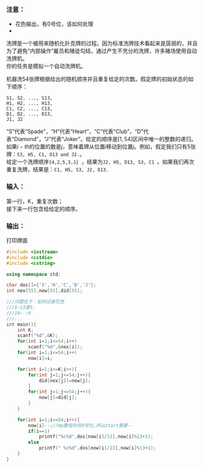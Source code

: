 ### 注意：
* 花色输出，有0号位，该如何处理
* 

洗牌是一个被用来随机化扑克牌的过程。因为标准洗牌技术看起来是孱弱的，并且为了避免“内部操作”雇员和赌徒勾结，通过产生不充分的洗牌，许多赌场使用自动洗牌机。<br>
你的任务是模拟一个自动洗牌机。<br>

机器洗54张牌根据给出的随机顺序并且重复给定的次数。假定牌的初始状态的如下顺序：
```
S1, S2, ..., S13, 
H1, H2, ..., H13, 
C1, C2, ..., C13, 
D1, D2, ..., D13, 
J1, J2
```
“S”代表“Spade”，“H”代表“Heart”，“C”代表“Club”，“D”代表“Diamond”，“J”代表“Joker”。给定的顺序是$[1,54]$区间中唯一的整数的递归。<br>
如果$i-th$的位置的数是$j$，意味着牌从位置$i$移动到位置$j$。例如，假定我们只有5张牌：```S3, H5, C1, D13 and J2.```。<br>
给定一个洗牌顺序```{4,2,5,3,1} ```，结果为```J2, H5, D13, S3, C1 ```。如果我们再次重复洗牌，结果是：```C1, H5, S3, J2, D13.```<br>


### 输入：
第一行，K，重复次数；<br>
接下来一行包含给给定的顺序。


### 输出：
打印牌面

```cpp
#include <iostream>
#include <cstdio>
#include <cstring>

using namespace std;

char dos[]={'S','H','C','D','J'};
int nex[55],now[55],did[55];

///问题在于：如何记录花色
///1~13是S，
///14~ :H
///...
int main(){
    int K;
    scanf("%d",&K);
    for(int i=1;i<=54;i++)
        scanf("%d",&nex[i]);
    for(int i=1;i<=54;i++)
        now[i]=i;

    for(int i=1;i<=K;i++){
        for(int j=1;j<=54;j++){
            did[nex[j]]=now[j];
        }
        for(int j=1;j<=54;j++){
            now[j]=did[j];
        }
    }

    for(int i=1;i<=54;i++){
        now[i]--;//mp数组存在0号位,所以start需要--
        if(i==1)
            printf("%c%d",dos[now[i]/13],now[i]%13+1);
        else
            printf(" %c%d",dos[now[i]/13],now[i]%13+1);
    }
}

```
